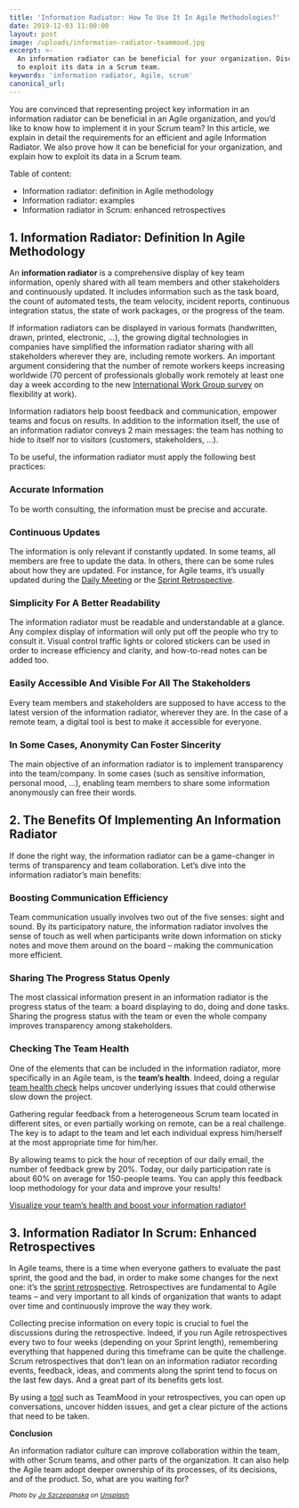 ```yaml
---
title: 'Information Radiator: How To Use It In Agile Methodologies?'
date: 2019-12-03 11:00:00
layout: post
image: /uploads/information-radiator-teammood.jpg
excerpt: >-
  An information radiator can be beneficial for your organization. Discover how
  to exploit its data in a Scrum team.
keywords: 'information radiator, Agile, scrum'
canonical_url:
---
```


You are convinced that representing project key information in an information radiator can be beneficial in an Agile organization, and you’d like to know how to implement it in your Scrum team? In this article, we explain in detail the requirements for an efficient and agile Information Radiator. We also prove how it can be beneficial for your organization, and explain how to exploit its data in a Scrum team.&nbsp;

Table of content:

* Information radiator: definition in Agile methodology
* Information radiator: examples
* Information radiator in Scrum: enhanced retrospectives

## 1\. Information Radiator: Definition In Agile Methodology

An **information radiator** is a comprehensive display of key team information, openly shared with all team members and other stakeholders and continuously updated. It includes information such as the task board, the count of automated tests, the team velocity, incident reports, continuous integration status, the state of work packages, or the progress of the team.&nbsp;

If information radiators can be displayed in various formats (handwritten, drawn, printed, electronic, …), the growing digital technologies in companies have simplified the information radiator sharing with all stakeholders wherever they are, including remote workers. An important argument considering that the number of remote workers keeps increasing worldwide (70 percent of professionals globally work remotely at least one day a week according to the new [International Work Group survey](https://www.iwgplc.com/global-workspace-survey-2019) on flexibility at work).&nbsp;

Information radiators help boost feedback and communication, empower teams and focus on results. In addition to the information itself, the use of an information radiator conveys 2 main messages: the team has nothing to hide to itself nor to visitors (customers, stakeholders, …).

To be useful, the information radiator must apply the following best practices:

### Accurate Information

To be worth consulting, the information must be precise and accurate.&nbsp;

### Continuous Updates&nbsp;

The information is only relevant if constantly updated. In some teams, all members are free to update the data. In others, there can be some rules about how they are updated. For instance, for Agile teams, it’s usually updated during the [Daily Meeting](https://blog.teammood.com/2018/04/18/best-practices-to-run-effective-daily-standup-meetings.html) or the [Sprint Retrospective](https://blog.teammood.com/2018/02/07/a-simple-guide-to-run-agile-retrospectives.html).

### Simplicity For A Better Readability

The information radiator must be readable and understandable at a glance. Any complex display of information will only put off the people who try to consult it. Visual control traffic lights or colored stickers can be used in order to increase efficiency and clarity, and how-to-read notes can be added too.

### Easily Accessible And Visible For All The Stakeholders

Every team members and stakeholders are supposed to have access to the latest version of the information radiator, wherever they are. In the case of a remote team, a digital tool is best to make it accessible for everyone.

### In Some Cases, Anonymity Can Foster Sincerity

The main objective of an information radiator is to implement transparency into the team/company. In some cases (such as sensitive information, personal mood, …), enabling team members to share some information anonymously can free their words.

## 2\. The Benefits Of Implementing An Information Radiator

If done the right way, the information radiator can be a game-changer in terms of transparency and team collaboration. Let’s dive into the information radiator’s main benefits:

### Boosting Communication Efficiency

Team communication usually involves two out of the five senses: sight and sound. By its participatory nature, the information radiator involves the sense of touch as well when participants write down information on sticky notes and move them around on the board – making the communication more efficient.&nbsp;

### Sharing The Progress Status Openly

The most classical information present in an information radiator is the progress status of the team: a board displaying to do, doing and done tasks. Sharing the progress status with the team or even the whole company improves transparency among stakeholders.

### Checking The Team Health

One of the elements that can be included in the information radiator, more specifically in an Agile team, is the **team’s health**. Indeed, doing a regular [team health check](https://blog.teammood.com/2019/03/29/why-doing-team-health-checks.html) helps uncover underlying issues that could otherwise slow down the project.

Gathering regular feedback from a heterogeneous Scrum team located in different sites, or even partially working on remote, can be a real challenge. The key is to adapt to the team and let each individual express him/herself at the most appropriate time for him/her.

By allowing teams to pick the hour of reception of our daily email, the number of feedback grew by 20%. Today, our daily participation rate is about 60% on average for 150-people teams. You can apply this feedback loop methodology for your data and improve your results\!

<a class="button" target="_blank" href="https://app.teammood.com/signup/">Visualize your team’s health and boost your information radiator!</a>

## 3\. Information Radiator In Scrum: Enhanced Retrospectives

In Agile teams, there is a time when everyone gathers to evaluate the past sprint, the good and the bad, in order to make some changes for the next one: it’s the [sprint retrospective](https://blog.teammood.com/2018/02/07/a-simple-guide-to-run-agile-retrospectives.html). Retrospectives are fundamental to Agile teams – and very important to all kinds of organization that wants to adapt over time and continuously improve the way they work.&nbsp;

Collecting precise information on every topic is crucial to fuel the discussions during the retrospective. Indeed, if you run Agile retrospectives every two to four weeks (depending on your Sprint length), remembering everything that happened during this timeframe can be quite the challenge. Scrum retrospectives that don’t lean on an information radiator recording events, feedback, ideas, and comments along the sprint tend to focus on the last few days. And a great part of its benefits gets lost.&nbsp;

By using a [tool](https://www.teammood.com/en/agile-retrospective-tools-ideas/) such as TeamMood in your retrospectives, you can open up conversations, uncover hidden issues, and get a clear picture of the actions that need to be taken.&nbsp;

**Conclusion&nbsp;**

An information radiator culture can improve collaboration within the team, with other Scrum teams, and other parts of the organization. It can also help the Agile team adopt deeper ownership of its processes, of its decisions, and of the product. So, what are you waiting for?

<small><em>Photo by&nbsp;<a href="https://unsplash.com/@joszczepanska?utm_source=unsplash&amp;utm_medium=referral&amp;utm_content=creditCopyText">Jo Szczepanska</a>&nbsp;on&nbsp;<a href="https://unsplash.com/?utm_source=unsplash&amp;utm_medium=referral&amp;utm_content=creditCopyText">Unsplash</a></em></small>